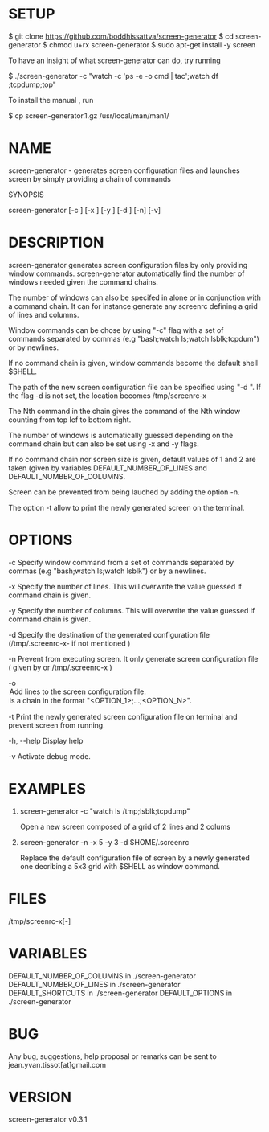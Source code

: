 
# SETUP

$ git clone https://github.com/boddhissattva/screen-generator
$ cd screen-generator
$ chmod u+rx screen-generator
$ sudo apt-get install -y screen

To have an insight of what screen-generator can do, try running

$ ./screen-generator -c "watch -c 'ps -e -o cmd | tac';watch df ;tcpdump;top"   

To install the manual , run

$ cp screen-generator.1.gz /usr/local/man/man1/

# NAME

screen-generator - generates screen configuration files and launches screen by simply providing a chain of commands

SYNOPSIS

screen-generator [-c <COMMAND CHAIN>] [-x <X>] [-y <Y>] [-d <DESTINATION PATH>] [-n] [-v]

# DESCRIPTION
 
screen-generator generates screen configuration files by only providing window commands. screen-generator automatically find the number of windows needed given the command chains.

The number of windows can also be specifed in alone or in conjunction with a command chain. It can for instance generate any screenrc defining a grid of <X> lines and <Y> columns.

Window commands can be chose by using "-c" flag with a set of commands separated by commas (e.g "bash;watch ls;watch lsblk;tcpdum") or by newlines. 

If no command chain is given, window commands become the default shell $SHELL.
  
The path of the new screen configuration file can be specified using "-d <DESTINATION PATH>". If the flag -d is not set, the location becomes /tmp/screenrc-<X>x<Y>

The Nth command in the chain gives the command of the Nth window counting from top lef to bottom right.

The number of windows is automatically guessed depending on the command chain but can also be set using -x and -y flags.

If no command chain nor screen size is given, default values of 1 and 2 are taken (given by variables DEFAULT_NUMBER_OF_LINES and DEFAULT_NUMBER_OF_COLUMNS. 

Screen can be prevented from being lauched by adding the option -n.

The option -t allow to print the newly generated screen on the terminal.

# OPTIONS

-c <COMMAND CHAIN>            Specify window command from a set of commands <COMMAND CHAIN> separated by commas (e.g "bash;watch ls;watch lsblk") or by a newlines. 

-x <X>                        Specify the number of lines. This will overwrite the value guessed if command chain is given.

-y <Y>                        Specify the number of columns. This will overwrite the value guessed if command chain is given.

-d <DESTINATION PATH>         Specify the destination of the generated configuration file (/tmp/.screenrc-<X>x<Y>-<ADJUSTED COMMAND CHAIN STRING> if not mentioned )

-n                            Prevent from executing screen. It only generate screen configuration file ( given by <DESTINATION PATH> or /tmp/.screenrc-<X>x<Y> )

-o <OPTION CHAIN>             Add lines to the screen configuration file. <OPTION CHAIN> is a chain in the format "<OPTION_1>;...;<OPTION_N>". 

-t                            Print the newly generated screen configuration file on terminal and prevent screen from running.

-h, --help                    Display help

-v                            Activate debug mode. 

# EXAMPLES

1) screen-generator -c "watch ls /tmp;lsblk;tcpdump"   
 
   Open a new screen composed of a grid of 2 lines and 2 colums

2) screen-generator -n -x 5 -y 3 -d $HOME/.screenrc

   Replace the default configuration file of screen by a newly generated one decribing a 5x3 grid with $SHELL as window command.

# FILES

/tmp/screenrc-<X>x<Y>[-<COMMAND-CHAIN>]

# VARIABLES

DEFAULT_NUMBER_OF_COLUMNS in ./screen-generator     
DEFAULT_NUMBER_OF_LINES in ./screen-generator     
DEFAULT_SHORTCUTS in ./screen-generator
DEFAULT_OPTIONS in ./screen-generator

# BUG

Any bug, suggestions, help proposal or remarks can be sent to jean.yvan.tissot[at]gmail.com

# VERSION

screen-generator v0.3.1


